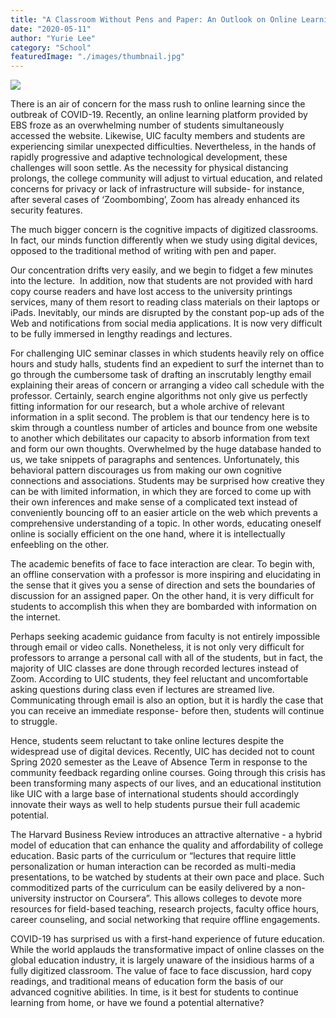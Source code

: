 ```yaml
---
title: "A Classroom Without Pens and Paper: An Outlook on Online Learning Technologies"
date: "2020-05-11"
author: "Yurie Lee"
category: "School"
featuredImage: "./images/thumbnail.jpg"
---
```


![](/images/thumbnail.jpg)

There is an air of concern for the mass rush to online learning since the outbreak of COVID-19. Recently, an online learning platform provided by EBS froze as an overwhelming number of students simultaneously accessed the website. Likewise, UIC faculty members and students are experiencing similar unexpected difficulties. Nevertheless, in the hands of rapidly progressive and adaptive technological development, these challenges will soon settle. As the necessity for physical distancing prolongs, the college community will adjust to virtual education, and related concerns for privacy or lack of infrastructure will subside- for instance, after several cases of ‘Zoombombing’, Zoom has already enhanced its security features.

The much bigger concern is the cognitive impacts of digitized classrooms. In fact, our minds function differently when we study using digital devices, opposed to the traditional method of writing with pen and paper. 

Our concentration drifts very easily, and we begin to fidget a few minutes into the lecture.  In addition, now that students are not provided with hard copy course readers and have lost access to the university printings services, many of them resort to reading class materials on their laptops or iPads. Inevitably, our minds are disrupted by the constant pop-up ads of the Web and notifications from social media applications. It is now very difficult to be fully immersed in lengthy readings and lectures.

For challenging UIC seminar classes in which students heavily rely on office hours and study halls, students find an expedient to surf the internet than to go through the cumbersome task of drafting an inscrutably lengthy email explaining their areas of concern or arranging a video call schedule with the professor. Certainly, search engine algorithms not only give us perfectly fitting information for our research, but a whole archive of relevant information in a split second. The problem is that our tendency here is to skim through a countless number of articles and bounce from one website to another which debilitates our capacity to absorb information from text and form our own thoughts. Overwhelmed by the huge database handed to us, we take snippets of paragraphs and sentences. Unfortunately, this behavioral pattern discourages us from making our own cognitive connections and associations. Students may be surprised how creative they can be with limited information, in which they are forced to come up with their own inferences and make sense of a complicated text instead of conveniently bouncing off to an easier article on the web which prevents a comprehensive understanding of a topic. In other words, educating oneself online is socially efficient on the one hand, where it is intellectually enfeebling on the other.

The academic benefits of face to face interaction are clear. To begin with, an offline conservation with a professor is more inspiring and elucidating in the sense that it gives you a sense of direction and sets the boundaries of discussion for an assigned paper. On the other hand, it is very difficult for students to accomplish this when they are bombarded with information on the internet. 

Perhaps seeking academic guidance from faculty is not entirely impossible through email or video calls. Nonetheless, it is not only very difficult for professors to arrange a personal call with all of the students, but in fact, the majority of UIC classes are done through recorded lectures instead of Zoom. According to UIC students, they feel reluctant and uncomfortable asking questions during class even if lectures are streamed live. Communicating through email is also an option, but it is hardly the case that you can receive an immediate response- before then, students will continue to struggle.

Hence, students seem reluctant to take online lectures despite the widespread use of digital devices. Recently, UIC has decided not to count Spring 2020 semester as the Leave of Absence Term in response to the community feedback regarding online courses. Going through this crisis has been transforming many aspects of our lives, and an educational institution like UIC with a large base of international students should accordingly innovate their ways as well to help students pursue their full academic potential.

The Harvard Business Review introduces an attractive alternative - a hybrid model of education that can enhance the quality and affordability of college education. Basic parts of the curriculum or “lectures that require little personalization or human interaction can be recorded as multi-media presentations, to be watched by students at their own pace and place. Such commoditized parts of the curriculum can be easily delivered by a non-university instructor on Coursera”. This allows colleges to devote more resources for field-based teaching, research projects, faculty office hours, career counseling, and social networking that require offline engagements. 

COVID-19 has surprised us with a first-hand experience of future education. While the world applauds the transformative impact of online classes on the global education industry, it is largely unaware of the insidious harms of a fully digitized classroom. The value of face to face discussion, hard copy readings, and traditional means of education form the basis of our advanced cognitive abilities. In time, is it best for students to continue learning from home, or have we found a potential alternative?
